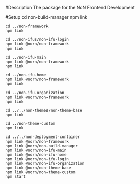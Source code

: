 #Description
The package for the NoN Frontend Development

#Setup
    cd non-build-manager
    npm link 

    cd ../non-framework
    npm link

    cd ../non-ifus/non-ifu-login
    npm link @norn/non-framework
    npm link

    cd ../non-ifu-main
    npm link @norn/non-framework
    npm link

    cd ../non-ifu-home
    npm link @norn/non-framework
    npm link

    cd ../non-ifu-organization
    npm link @norn/non-framework
    npm link

    cd ../../non-themes/non-theme-base
    npm link

    cd ../non-theme-custom
    npm link

    cd ../../non-deployment-container
    npm link @norn/non-framework
    npm link @norn/non-build-manager
    npm link @norn/non-ifu-main
    npm link @norn/non-ifu-home
    npm link @norn/non-ifu-login
    npm link @norn/non-ifu-organization
    npm link @norn/non-theme-base
    npm link @norn/non-theme-custom
    npm start
